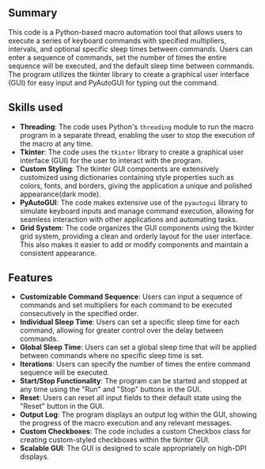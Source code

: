## Summary

This code is a Python-based macro automation tool that allows users to execute a series of keyboard commands with specified multipliers, intervals, and optional specific sleep times between commands. Users can enter a sequence of commands, set the number of times the entire sequence will be executed, and the default sleep time between commands. The program utilizes the tkinter library to create a graphical user interface (GUI) for easy input and PyAutoGUI for typing out the command.

## Skills used

- **Threading**: The code uses Python's `threading` module to run the macro program in a separate thread, enabling the user to stop the execution of the macro at any time.
- **Tkinter**: The code uses the `tkinter` library to create a graphical user interface (GUI) for the user to interact with the program.
- **Custom Styling**: The tkinter GUI components are extensively customized using dictionaries containing style properties such as colors, fonts, and borders, giving the application a unique and polished appearance(dark mode).
- **PyAutoGUI**: The code makes extensive use of the `pyautogui` library to simulate keyboard inputs and manage command execution, allowing for seamless interaction with other applications and automating tasks.
- **Grid System**: The code organizes the GUI components using the tkinter grid system, providing a clean and orderly layout for the user interface. This also makes it easier to add or modify components and maintain a consistent appearance.


## Features

- **Customizable Command Sequence**: Users can input a sequence of commands and set multipliers for each command to be executed consecutively in the specified order.
- **Individual Sleep Time**: Users can set a specific sleep time for each command, allowing for greater control over the delay between commands.
- **Global Sleep Time**: Users can set a global sleep time that will be applied between commands where no specific sleep time is set.
- **Iterations**: Users can specify the number of times the entire command sequence will be executed.
- **Start/Stop Functionality**: The program can be started and stopped at any time using the "Run" and "Stop" buttons in the GUI.
- **Reset**: Users can reset all input fields to their default state using the "Reset" button in the GUI.
- **Output Log**: The program displays an output log within the GUI, showing the progress of the macro execution and any relevant messages.
- **Custom Checkboxes**: The code includes a custom Checkbox class for creating custom-styled checkboxes within the tkinter GUI.
- **Scalable GUI**: The GUI is designed to scale appropriately on high-DPI displays.
